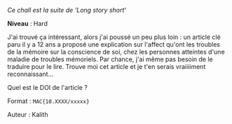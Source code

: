 _Ce chall est la suite de 'Long story short'_

**Niveau** : Hard 

J'ai trouvé ça intéressant, alors j'ai poussé un peu plus loin : un article clé paru il y a 12 ans a proposé une explication sur l'affect qu'ont les troubles de la mémoire sur la conscience de soi, chez les personnes atteintes d'une maladie de troubles mémoriels. 
Par chance, j'ai même pas besoin de le traduire pour le lire. 
Trouve moi cet article et je t'en serais vraiiiiment reconnaissant...

Quel est le DOI de l'article ?

Format : `MAC{10.XXXX/xxxxx}`

Auteur : Kalith
